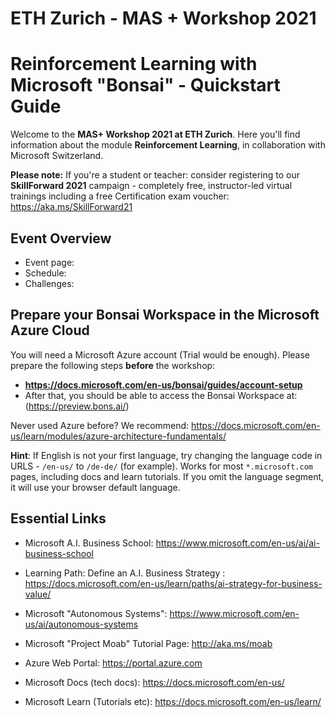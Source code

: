 # ETH Zurich - MAS + Workshop 2021 
# Reinforcement Learning with Microsoft "Bonsai" - Quickstart Guide

Welcome to the **MAS+ Workshop 2021 at ETH Zurich**. Here you'll find information about the module **Reinforcement Learning**, in collaboration with Microsoft Switzerland.


**Please note:** If you're a student or teacher: consider registering to our __SkillForward 2021__ campaign - completely free, instructor-led virtual trainings including a free Certification exam voucher: https://aka.ms/SkillForward21




## Event Overview
- Event page: 
- Schedule: 
- Challenges: 

## Prepare your Bonsai Workspace in the Microsoft Azure Cloud
You will need a Microsoft Azure account (Trial would be enough).
Please prepare the following steps __before__ the workshop:
- **https://docs.microsoft.com/en-us/bonsai/guides/account-setup**
- After that, you should be able to access the Bonsai Workspace at: (https://preview.bons.ai/)


Never used Azure before?
We recommend: https://docs.microsoft.com/en-us/learn/modules/azure-architecture-fundamentals/

__Hint__: 
If English is not your first language, try changing the language code in URLS - `/en-us/` to `/de-de/` (for example). 
Works for most `*.microsoft.com` pages, including docs and learn tutorials.
If you omit the language segment, it will use your browser default language.






## Essential Links

- Microsoft A.I. Business School: https://www.microsoft.com/en-us/ai/ai-business-school 
- Learning Path: Define an A.I. Business Strategy : https://docs.microsoft.com/en-us/learn/paths/ai-strategy-for-business-value/
- Microsoft "Autonomous Systems": https://www.microsoft.com/en-us/ai/autonomous-systems
- Microsoft "Project Moab" Tutorial Page: http://aka.ms/moab


- Azure Web Portal:  https://portal.azure.com
- Microsoft Docs (tech docs): https://docs.microsoft.com/en-us/
- Microsoft Learn (Tutorials etc): https://docs.microsoft.com/en-us/learn/



